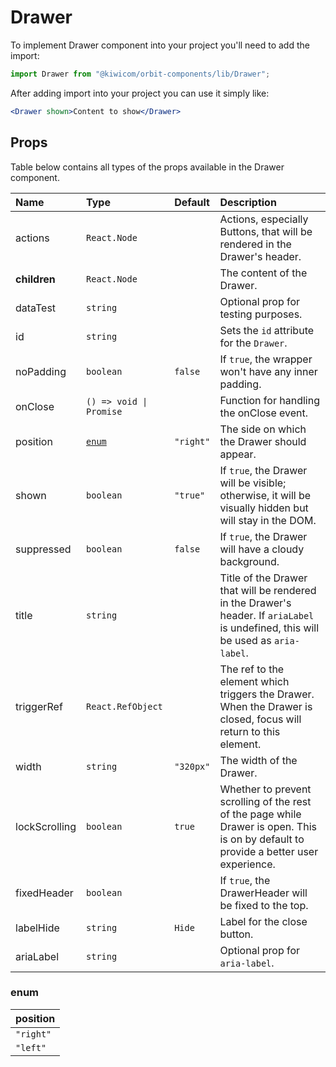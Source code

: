 # Drawer

To implement Drawer component into your project you'll need to add the import:

```jsx
import Drawer from "@kiwicom/orbit-components/lib/Drawer";
```

After adding import into your project you can use it simply like:

```jsx
<Drawer shown>Content to show</Drawer>
```

## Props

Table below contains all types of the props available in the Drawer component.

| Name          | Type                    | Default   | Description                                                                                                                           |
| :------------ | :---------------------- | :-------- | :------------------------------------------------------------------------------------------------------------------------------------ |
| actions       | `React.Node`            |           | Actions, especially Buttons, that will be rendered in the Drawer's header.                                                            |
| **children**  | `React.Node`            |           | The content of the Drawer.                                                                                                            |
| dataTest      | `string`                |           | Optional prop for testing purposes.                                                                                                   |
| id            | `string`                |           | Sets the `id` attribute for the `Drawer`.                                                                                             |
| noPadding     | `boolean`               | `false`   | If `true`, the wrapper won't have any inner padding.                                                                                  |
| onClose       | `() => void \| Promise` |           | Function for handling the onClose event.                                                                                              |
| position      | [`enum`](#enum)         | `"right"` | The side on which the Drawer should appear.                                                                                           |
| shown         | `boolean`               | `"true"`  | If `true`, the Drawer will be visible; otherwise, it will be visually hidden but will stay in the DOM.                                |
| suppressed    | `boolean`               | `false`   | If `true`, the Drawer will have a cloudy background.                                                                                  |
| title         | `string`                |           | Title of the Drawer that will be rendered in the Drawer's header. If `ariaLabel` is undefined, this will be used as `aria-label`.     |
| triggerRef    | `React.RefObject`       |           | The ref to the element which triggers the Drawer. When the Drawer is closed, focus will return to this element.                       |
| width         | `string`                | `"320px"` | The width of the Drawer.                                                                                                              |
| lockScrolling | `boolean`               | `true`    | Whether to prevent scrolling of the rest of the page while Drawer is open. This is on by default to provide a better user experience. |
| fixedHeader   | `boolean`               |           | If `true`, the DrawerHeader will be fixed to the top.                                                                                 |
| labelHide     | `string`                | `Hide`    | Label for the close button.                                                                                                           |
| ariaLabel     | `string`                |           | Optional prop for `aria-label`.                                                                                                       |

### enum

| position  |
| :-------- |
| `"right"` |
| `"left"`  |
